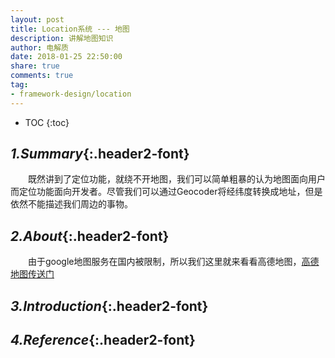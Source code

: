 ```yaml
---
layout: post
title: Location系统 --- 地图
description: 讲解地图知识
author: 电解质
date: 2018-01-25 22:50:00
share: true
comments: true
tag:
- framework-design/location
---
```

* TOC
{:toc}
## *1.Summary*{:.header2-font}
&emsp;&emsp;既然讲到了定位功能，就绕不开地图，我们可以简单粗暴的认为地图面向用户而定位功能面向开发者。尽管我们可以通过Geocoder将经纬度转换成地址，但是依然不能描述我们周边的事物。
## *2.About*{:.header2-font}
&emsp;&emsp;由于google地图服务在国内被限制，所以我们这里就来看看高德地图，[高德地图传送门](http://lbs.amap.com/api/android-sdk/summary)
## *3.Introduction*{:.header2-font}
## *4.Reference*{:.header2-font}